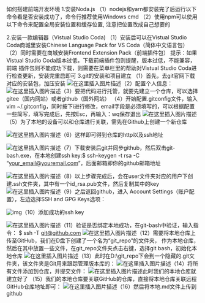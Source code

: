 如何搭建前端开发环境
1.安装Noda.js
（1）nodejs和yarn都安装完了后运行以下命令看是否安装成功了，命令行推荐使用Windows cmd
（2）使用npm可以使用以下命令来配置全局安装位置和缓存位置, 注意把位置改成自己想要的

2.安装一款编辑器（Vistual Studio Coda)
（1）安装后可以在Vistual Studio Coda商城里安装Chinese Language Pack for VS Coda（简体中文语言包）
（2）同时需要在商城安装Frontend Extension Pack（前端插件包）
提示：如果Vistual Studio Coda版本过低，下载前端插件包则提醒，版本过低，不能兼容，前端 插件包则不能成功下载，则需要在菜单栏里的帮助对Vistual Studio Coda进行检查更新，安装完重启即可
3.git的安装和项目建立
（1）首先，去git官网下载对应的安装包，加压安装
![在这里插入图片描述](https://img-blog.csdnimg.cn/20200926235141282.png?x-oss-process=image/watermark,type_ZmFuZ3poZW5naGVpdGk,shadow_10,text_aHR0cHM6Ly9ibG9nLmNzZG4ubmV0L3poZW5nMTk5OTAy,size_16,color_FFFFFF,t_70#pic_center)（2）配置个人信息：![在这里插入图片描述](https://img-blog.csdnimg.cn/2020092623521047.png#pic_center)（3）要把代码进行托管，就要先建立一个仓库，可以选择gitee（国内网站）或者github（国外网站）
（4）开始配置.gitconfig文件，输入vim ~/.gitconfig，同时按下i进行修改，email字段是必须填写的，可以根据配置一些简写，填写完成后，先按Esc，再输入：wq保存退出
![在这里插入图片描述](https://img-blog.csdnimg.cn/20200926235305441.png#pic_center)（5）为了本地的设备可以和仓库进行关联，需先在Github上创建一个新仓库

![在这里插入图片描述](https://img-blog.csdnimg.cn/20200926235326701.png?x-oss-process=image/watermark,type_ZmFuZ3poZW5naGVpdGk,shadow_10,text_aHR0cHM6Ly9ibG9nLmNzZG4ubmV0L3poZW5nMTk5OTAy,size_16,color_FFFFFF,t_70#pic_center)（6）这样即可得到仓库的http以及ssh地址

![在这里插入图片描述](https://img-blog.csdnimg.cn/20200926235349845.png#pic_center)（7）下载安装后git并同步github，然后双击git-bash.exe，在本地创建ssh key:$ ssh-keygen -t rsa -C “your_email@youremail.com”，后面邮箱即你的github邮箱地址

![在这里插入图片描述](https://img-blog.csdnimg.cn/20200926235411435.png?x-oss-process=image/watermark,type_ZmFuZ3poZW5naGVpdGk,shadow_10,text_aHR0cHM6Ly9ibG9nLmNzZG4ubmV0L3poZW5nMTk5OTAy,size_16,color_FFFFFF,t_70#pic_center)（8）以上步骤完成后，会在user文件夹对应的用户下创建.ssh文件夹，其中有一个id_rsa.pub文件，然后复制其中的key
![在这里插入图片描述](https://img-blog.csdnimg.cn/20200926235432108.png?x-oss-process=image/watermark,type_ZmFuZ3poZW5naGVpdGk,shadow_10,text_aHR0cHM6Ly9ibG9nLmNzZG4ubmV0L3poZW5nMTk5OTAy,size_16,color_FFFFFF,t_70#pic_center)（9）之后返回github，进入 Account Settings（账户配置），左边选择SSH and GPG Keys选项：

![img](https://img-blog.csdn.net/20170827163658842?watermark/2/text/aHR0cDovL2Jsb2cuY3Nkbi5uZXQvYWNtbWFu/font/5a6L5L2T/fontsize/400/fill/I0JBQkFCMA==/dissolve/70/gravity/Center)（10）添加成功的ssh key

![在这里插入图片描述](https://img-blog.csdnimg.cn/20200926235456672.png?x-oss-process=image/watermark,type_ZmFuZ3poZW5naGVpdGk,shadow_10,text_aHR0cHM6Ly9ibG9nLmNzZG4ubmV0L3poZW5nMTk5OTAy,size_16,color_FFFFFF,t_70#pic_center)（11）验证是否绑定本地成功，在git-bash中验证，输入指令： $ ssh -T git@github.com
![在这里插入图片描述](https://img-blog.csdnimg.cn/20200926235532124.png#pic_center)（12）需要将本地仓库上传至GitHub，我们在D盘下创建了一个名为“git_repo”的文件夹， 作为本地仓库，然后在其中放置一些文件，在git_repo文件夹点击右键，选择git bash，初始化本地仓库
![在这里插入图片描述](https://img-blog.csdnimg.cn/20200926235550607.png?x-oss-process=image/watermark,type_ZmFuZ3poZW5naGVpdGk,shadow_10,text_aHR0cHM6Ly9ibG9nLmNzZG4ubmV0L3poZW5nMTk5OTAy,size_16,color_FFFFFF,t_70#pic_center)（13）此时在D:\git_repo下会到一个隐藏的.git文件夹，该文件夹是Git用来跟踪管理版本库的：
![在这里插入图片描述](https://img-blog.csdnimg.cn/20200926235608278.png?x-oss-process=image/watermark,type_ZmFuZ3poZW5naGVpdGk,shadow_10,text_aHR0cHM6Ly9ibG9nLmNzZG4ubmV0L3poZW5nMTk5OTAy,size_16,color_FFFFFF,t_70#pic_center)（14）将所有文件添加到仓库，并提交文件：
![在这里插入图片描述](https://img-blog.csdnimg.cn/20200926235633422.png#pic_center)此时我们的本地仓库就建立好了
（15）我们的本地仓库要关联GitHub的仓库，直接将本地仓库关联远程GitHub仓库地址即可：
![在这里插入图片描述](https://img-blog.csdnimg.cn/20200926235657566.png#pic_center)（16）然后将本地.md文件上传到github

